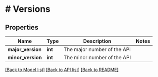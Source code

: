 # # Versions

## Properties

Name | Type | Description | Notes
------------ | ------------- | ------------- | -------------
**major_version** | **int** | The major number of the API |
**minor_version** | **int** | The minor number of the API |

[[Back to Model list]](../../README.md#models) [[Back to API list]](../../README.md#endpoints) [[Back to README]](../../README.md)
